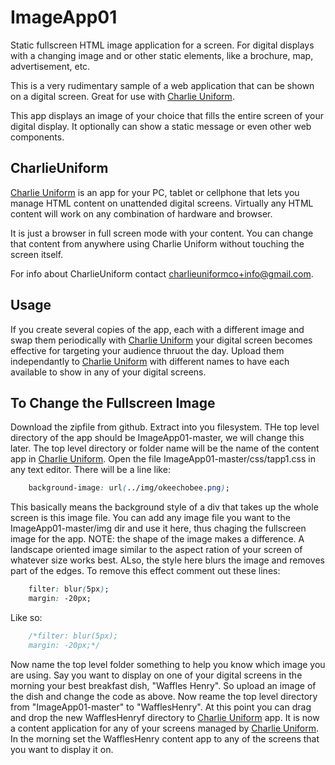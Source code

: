 # ImageApp01
Static fullscreen HTML image application for a screen. For digital displays with a changing image and or other static elements, like a brochure, map, advertisement, etc.

This is a very rudimentary sample of a web application that can be shown on a digital screen. Great for use with [Charlie Uniform](https://charlieuniform.com).

This app displays an image of your choice that fills the entire screen of your digital display. It optionally can show a static message or even other web components.

## CharlieUniform
[Charlie Uniform](https://charlieuniform.com) is an app for your PC, tablet or cellphone that lets you manage HTML content on unattended digital screens. Virtually any HTML content will work on any combination of hardware and browser. 

It is just a browser in full screen mode with your content. You can change that content from anywhere using Charlie Uniform without touching the screen itself.

For info about CharlieUniform contact charlieuniformco+info@gmail.com.

## Usage
If you create several copies of the app, each with a different image and swap them periodically with [Charlie Uniform](https://charlieuniform.com) your digital screen becomes effective for targeting your audience thruout the day. Upload them independantly to [Charlie Uniform](https://charlieuniform.com) with different names to have each available to show in any of your digital screens.

## To Change the Fullscreen Image
Download the zipfile from github. Extract into you filesystem. THe top level directory of the app should be ImageApp01-master, we will change this later. The top level directory or folder name will be the name of the content app in [Charlie Uniform](https://charlieuniform.com). Open the file ImageApp01-master/css/tapp1.css in any text editor. There will be a line like:
```css
	background-image: url(../img/okeechobee.png);
```
This basically means the background style of a div that takes up the whole screen is this image file. You can add any image file you want to the ImageApp01-master/img dir and use it here, thus chaging the fullscreen image for the app. NOTE: the shape of the image makes a difference. A landscape oriented image similar to the aspect ration of your screen of whatever size works best. ALso, the style here blurs the image and removes part of the edges. To remove this effect comment out these lines: 
```css
	filter: blur(5px);
    margin: -20px;
```
Like so:
```css
	/*filter: blur(5px);
    margin: -20px;*/
```
Now name the top level folder something to help you know which image you are using. Say you want to display on one of your digital screens in the morning your best breakfast dish, "Waffles Henry". So upload an image of the dish and change the code as above. Now reame the top level directory from "ImageApp01-master" to "WafflesHenry". At this point you can drag and drop the new WafflesHenryf directory to [Charlie Uniform](https://charlieuniform.com) app. It is now a content application for any of your screens managed by [Charlie Uniform](https://charlieuniform.com). In the morning set the WafflesHenry content app to any of the screens that you want to display it on.





